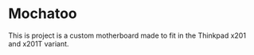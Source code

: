 # Mochatoo
This is project is a custom motherboard made to fit in the Thinkpad x201 and x201T variant.
